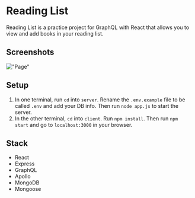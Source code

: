 # Reading List

Reading List is a practice project for GraphQL with React that allows you to view and add books in your reading list.

## Screenshots

!["Page"]("https://github.com/Joe123123/GraphQL-practice/blob/master/client/public/images/page.png")

## Setup

1. In one terminal, run `cd` into `server`. Rename the `.env.example` file to be called `.env` and add your DB info. Then run `node app.js` to start the server.
2. In the other terminal, `cd` into `client`. Run `npm install`. Then run `npm start` and go to `localhost:3000` in your browser.

## Stack

- React
- Express
- GraphQL
- Apollo
- MongoDB
- Mongoose
